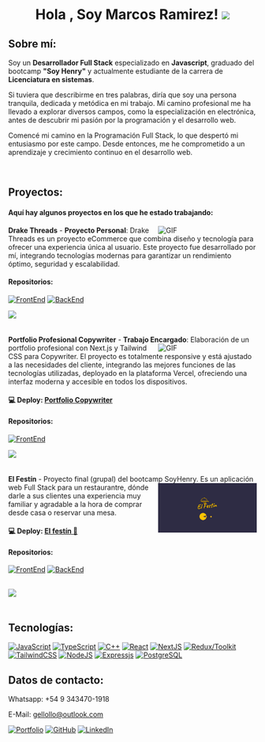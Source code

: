 <h1 align="center"><b>Hola , Soy Marcos Ramirez! </b><img src="https://media.giphy.com/media/hvRJCLFzcasrR4ia7z/giphy.gif" width="35"></h1>



## Sobre mí:
Soy un **Desarrollador Full Stack** especializado en **Javascript**, graduado del bootcamp **"Soy Henry"** y actualmente estudiante de la carrera de **Licenciatura en sistemas**.

Si tuviera que describirme en tres palabras, diría que soy una persona tranquila, dedicada y metódica en mi trabajo. Mi camino profesional me ha llevado a explorar diversos campos, como la especialización en electrónica, antes de descubrir mi pasión por la programación y el desarrollo web.

Comencé mi camino en la Programación Full Stack, lo que despertó mi entusiasmo por este campo. Desde entonces, me he comprometido a un aprendizaje y crecimiento continuo en el desarrollo web.


<br>


## Proyectos:
#### Aquí hay algunos proyectos en los que he estado trabajando:

**Drake Threads** - **Proyecto Personal**: <img align="right" alt="GIF" src="https://res.cloudinary.com/dljgbq48k/image/upload/v1736522504/Capturay2k_xzdbql.png" width="200" />Drake Threads es un proyecto eCommerce que combina diseño y tecnología para ofrecer una experiencia única al usuario. Este proyecto fue desarrollado por mí, integrando tecnologías modernas para garantizar un rendimiento óptimo, seguridad y escalabilidad.
   

####   Repositorios:
 [![FrontEnd](https://img.shields.io/badge/FrontEnd-0A66C2?logo=GitHub&logoColor=white)](https://github.com/MarcosRamirezCarri/Y2KshopRemake/tree/main/y2kclient)
 [![BackEnd](https://img.shields.io/badge/BackEnd-181717?logo=GitHub&logoColor=white)](https://github.com/MarcosRamirezCarri/Y2KshopRemake/tree/main/y2kserver)


<img src="https://user-images.githubusercontent.com/73097560/115834477-dbab4500-a447-11eb-908a-139a6edaec5c.gif"><br><br>

**Portfolio Profesional Copywriter** - **Trabajo Encargado**: <img align="right" alt="GIF" src="https://res.cloudinary.com/dljgbq48k/image/upload/v1709332584/WhatsApp_Image_2024-03-01_at_19.32.12_rahc7i.jpg" width="200" />Elaboración de un portfolio profesional con Next.js y Tailwind CSS para Copywriter. 
El proyecto es totalmente responsive y está ajustado a las necesidades del cliente, integrando las mejores funciones de las tecnologías utilizadas, deployado en la plataforma Vercel, ofreciendo una interfaz moderna y accesible en todos los dispositivos.
   
####  💻 Deploy: [Portfolio Copywriter](https://lauraramirezportfolio.vercel.app/)

####   Repositorios:
 [![FrontEnd](https://img.shields.io/badge/Repositorio-0A66C2?logo=GitHub&logoColor=white)](https://github.com/MarcosRamirezCarri/PortfolioLaura)



<img src="https://user-images.githubusercontent.com/73097560/115834477-dbab4500-a447-11eb-908a-139a6edaec5c.gif"><br><br>

**El Festín** - Proyecto final (grupal) del bootcamp <img align="right" alt="GIF" src="https://github.com/tatoclemente/tatoclemente/blob/main/images/el-festin.png?raw=true" width="200" />SoyHenry. Es un aplicación web Full Stack para un restaurantre, dónde darle a sus clientes una experiencia muy familiar y agradable a la hora de comprar desde casa o reservar una mesa. 
   
####  💻 Deploy: [El festín 🍴](https://pf-front-end-grupo3.vercel.app/)

####   Repositorios:
 [![FrontEnd](https://img.shields.io/badge/FrontEnd-0A66C2?logo=GitHub&logoColor=white)](https://github.com/tatoclemente/PF-Front-End-Grupo3)
 [![BackEnd](https://img.shields.io/badge/BackEnd-181717?logo=GitHub&logoColor=white)](https://github.com/marcosgallardi/PF-Server)


<br>
<img src="https://user-images.githubusercontent.com/73097560/115834477-dbab4500-a447-11eb-908a-139a6edaec5c.gif"><br><br>



## Tecnologías:


[![JavaScript](https://img.shields.io/badge/JavaScript-F7DF1E?style=for-the-badge&logo=javascript&logoColor=white&labelColor=101010)]()
[![TypeScript](https://img.shields.io/badge/TypeScript-3178C6?style=for-the-badge&logo=typescript&logoColor=white&labelColor=101010)]()
[![C++](https://img.shields.io/badge/C++-00599C?style=for-the-badge&logo=cplusplus&logoColor=white&labelColor=101010)]()
[![React](https://img.shields.io/badge/-React.Js-61DAFB?logo=react&logoColor=white&style=for-the-badge&labelColor=101010)]()
[![NextJS](https://img.shields.io/badge/Next.js-000000?style=for-the-badge&logo=next.js&logoColor=white&labelColor=101010)]()
[![Redux/Toolkit](https://img.shields.io/badge/Redux_Toolkit-764ABC?style=for-the-badge&logo=redux&logoColor=white&labelColor=101010)]()
[![TailwindCSS](https://img.shields.io/badge/Tailwind_CSS-38B2AC?style=for-the-badge&logo=tailwind-css&logoColor=white&labelColor=101010)]()
[![NodeJS](https://img.shields.io/badge/Node.JS-339933?style=for-the-badge&logo=node.js&logoColor=white&labelColor=101010)]()
[![Expressjs](https://img.shields.io/badge/Express-000000?style=for-the-badge&logo=express&logoColor=white&labelColor=101010)]()
[![PostgreSQL](https://img.shields.io/badge/PostgreSQL-4169E1?style=for-the-badge&logo=postgresql&logoColor=white&labelColor=101010)]()


## Datos de contacto:

Whatsapp: +54 9 343470-1918

E-Mail: gellollo@outlook.com

[![Portfolio](https://img.shields.io/badge/Portfolio-0A66C2?logo=LinkedIn&logoColor=white&labelColor=101010)](https://www.linkedin.com/in/marcos-nicolas-ramirez-carrivali-b8bb77253/)
[![GitHub](https://img.shields.io/badge/GitHub-181717?logo=GitHub&logoColor=white&labelColor=101010)](https://github.com/MarcosRamirezCarri)
[![LinkedIn](https://img.shields.io/badge/LinkedIn-0A66C2?logo=LinkedIn&logoColor=white&labelColor=101010)](https://www.linkedin.com/in/marcos-nicolas-ramirez-carrivali-b8bb77253/)



